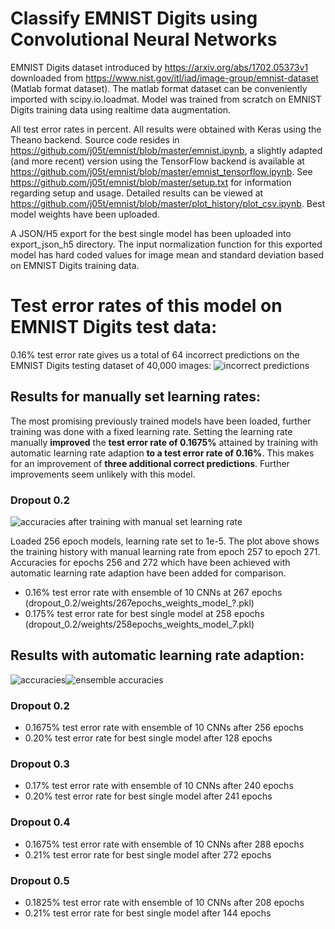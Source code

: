 # Classify EMNIST Digits using Convolutional Neural Networks
EMNIST Digits dataset introduced by https://arxiv.org/abs/1702.05373v1 downloaded from https://www.nist.gov/itl/iad/image-group/emnist-dataset (Matlab format dataset). The matlab format dataset can be conveniently imported with scipy.io.loadmat.
Model was trained from scratch on EMNIST Digits training data using realtime data augmentation. 

All test error rates in percent. All results were obtained with Keras using the Theano backend. Source code resides in https://github.com/j05t/emnist/blob/master/emnist.ipynb, a slightly adapted (and more recent) version using the TensorFlow backend is available at https://github.com/j05t/emnist/blob/master/emnist_tensorflow.ipynb. See https://github.com/j05t/emnist/blob/master/setup.txt for information regarding setup and usage. Detailed results can be viewed at https://github.com/j05t/emnist/blob/master/plot_history/plot_csv.ipynb. Best model weights have been uploaded. 

A JSON/H5 export for the best single model has been uploaded into export_json_h5 directory. The input normalization function for this exported model has hard coded values for image mean and standard deviation based on EMNIST Digits training data.
# Test error rates of this model on EMNIST Digits test data:
0.16% test error rate gives us a total of 64 incorrect predictions on the EMNIST Digits testing dataset of 40,000 images:
![incorrect predictions](incorrect_predictions_emnist.png)

## Results for manually set learning rates:
The most promising previously trained models have been loaded, further training was done with a fixed learning rate. Setting the learning rate manually __improved__ the __test error rate of 0.1675%__ attained by training with automatic learning rate adaption __to a test error rate of 0.16%__. This makes for an improvement of __three additional correct predictions__. Further improvements seem unlikely with this model.
### Dropout 0.2
![accuracies after training with manual set learning rate](plot_history/accuracies_manual_lr.png)

Loaded 256 epoch models, learning rate set to 1e-5. The plot above shows the training history with manual learning rate  from epoch 257 to epoch 271. Accuracies for epochs 256 and 272 which have been achieved with automatic learning rate adaption have been added for comparison.
* 0.16% test error rate with ensemble of 10 CNNs at 267 epochs (dropout_0.2/weights/267epochs_weights_model_?.pkl)
* 0.175% test error rate for best single model at 258 epochs (dropout_0.2/weights/258epochs_weights_model_7.pkl)

## Results with automatic learning rate adaption:
![accuracies](plot_history/accuracy.png)![ensemble accuracies](plot_history/accuracy_ensembles.png)

### Dropout 0.2
* 0.1675% test error rate with ensemble of 10 CNNs after 256 epochs
* 0.20% test error rate for best single model after 128 epochs

### Dropout 0.3
* 0.17% test error rate with ensemble of 10 CNNs after 240 epochs
* 0.20% test error rate for best single model after 241 epochs

### Dropout 0.4
* 0.1675% test error rate with ensemble of 10 CNNs after 288 epochs
* 0.21% test error rate for best single model after 272 epochs

### Dropout 0.5
* 0.1825% test error rate with ensemble of 10 CNNs after 208 epochs
* 0.21% test error rate for best single model after 144 epochs
